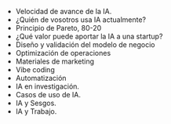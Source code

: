 - Velocidad de avance de la IA.
- ¿Quién de vosotros usa IA actualmente?
- Principio de Pareto, 80-20
- ¿Qué valor puede aportar la IA a una startup?
- Diseño y validación del modelo de negocio
- Optimización de operaciones
- Materiales de marketing
- Vibe coding
- Automatización
- IA en investigación.
- Casos de uso de IA.
- IA y Sesgos.
- IA y Trabajo.